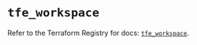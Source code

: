# `tfe_workspace`

Refer to the Terraform Registry for docs: [`tfe_workspace`](https://registry.terraform.io/providers/hashicorp/tfe/0.60.0/docs/resources/workspace).
